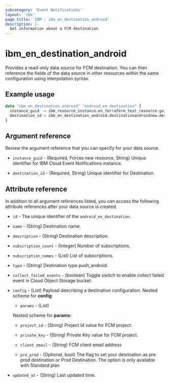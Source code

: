 ```yaml
---
subcategory: 'Event Notifications'
layout: 'ibm'
page_title: 'IBM : ibm_en_destination_android'
description: |-
  Get information about a FCM destination
---
```


# ibm_en_destination_android

Provides a read-only data source for FCM destination. You can then reference the fields of the data source in other resources within the same configuration using interpolation syntax.

## Example usage

```terraform
data "ibm_en_destination_android" "android_en_destination" {
  instance_guid  = ibm_resource_instance.en_terraform_test_resource.guid
  destination_id = ibm_en_destination_android.destinationandroidnew.destination_id
}
```

## Argument reference

Review the argument reference that you can specify for your data source.

- `instance_guid` - (Required, Forces new resource, String) Unique identifier for IBM Cloud Event Notifications instance.

- `destination_id` - (Required, String) Unique identifier for Destination.

## Attribute reference

In addition to all argument references listed, you can access the following attribute references after your data source is created.

- `id` - The unique identifier of the `android_en_destination`.

- `name` - (String) Destination name.

- `description` - (String) Destination description.

- `subscription_count` - (Integer) Number of subscriptions.

- `subscription_names` - (List) List of subscriptions.

- `type` - (String) Destination type push_android.

- `collect_failed_events` - (boolean) Toggle switch to enable collect failed event in Cloud Object Storage bucket.

- `config` - (List) Payload describing a destination configuration.
  Nested scheme for **config**:

  - `params` - (List)

  Nested scheme for **params**:

  - `project_id` - (String) Project Id value for FCM project.

  - `private_key` - (String) Private Key value for FCM project.

  - `client_email` - (String) FCM client email address

  - `pre_prod` - (Optional, bool) The flag to set your destination as pre prod destination or Prod Destination. The option is only available with Standard plan

- `updated_at` - (String) Last updated time.
